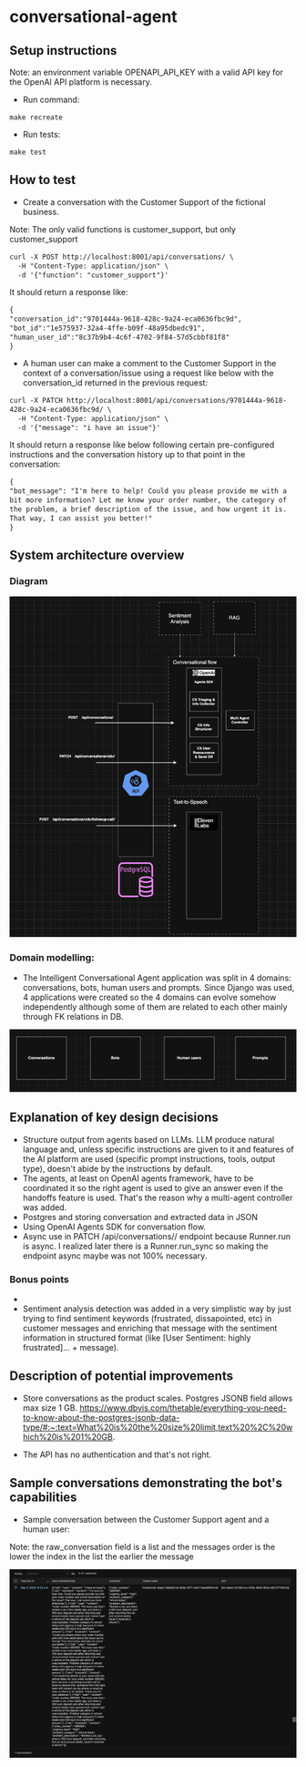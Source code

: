 # conversational-agent

## Setup instructions

Note: an environment variable OPENAPI_API_KEY with a valid API key for the OpenAI API platform is necessary.

- Run command:
```
make recreate
```

- Run tests:
```
make test
```

## How to test

- Create a conversation with the Customer Support of the fictional business.

Note: The only valid functions is customer_support, but only customer_support

```
curl -X POST http://localhost:8001/api/conversations/ \
  -H "Content-Type: application/json" \
  -d '{"function": "customer_support"}'
```

It should return a response like:
```
{
"conversation_id":"9701444a-9618-428c-9a24-eca0636fbc9d",
"bot_id":"1e575937-32a4-4ffe-b09f-48a95dbedc91",
"human_user_id":"8c37b9b4-4c6f-4702-9f84-57d5cbbf81f8"
}
```

- A human user can make a comment to the Customer Support in the context of a conversation/issue using
a request like below with the conversation_id returned in the previous request:

```
curl -X PATCH http://localhost:8001/api/conversations/9701444a-9618-428c-9a24-eca0636fbc9d/ \
  -H "Content-Type: application/json" \
  -d '{"message": "i have an issue"}'
```

It should return a response like below following certain pre-configured instructions and the conversation
history up to that point in the conversation:
```
{
"bot_message": "I'm here to help! Could you please provide me with a bit more information? Let me know your order number, the category of the problem, a brief description of the issue, and how urgent it is. That way, I can assist you better!"
}
```

## System architecture overview

### Diagram

![Diagram](blueprint/diagram.png)

### Domain modelling:
- The Intelligent Conversational Agent application was split in 4 domains: conversations, bots,
human users and prompts. Since Django was used, 4 applications were created so the 4 domains can
evolve somehow independently although some of them are related to each other mainly through FK
relations in DB.

![Domains](blueprint/domains.png)

## Explanation of key design decisions

- Structure output from agents based on LLMs. LLM produce natural language and, unless specific instructions are
given to it and features of the AI platform are used (specific prompt instructions, tools, output type),
doesn't abide by the instructions by default.
- The agents, at least on OpenAI agents framework, have to be coordinated it so the right agent is used
to give an answer even if the handoffs feature is used. That's the reason why a multi-agent controller
was added.
- Postgres and storing conversation and extracted data in JSON
- Using OpenAI Agents SDK for conversation flow.
- Async use in PATCH /api/conversations/<id>/ endpoint because Runner.run is async. I realized later there is
a Runner.run_sync so making the endpoint async maybe was not 100% necessary.

### Bonus points
- 
- Sentiment analysis detection was added in a very simplistic way by just trying to find sentiment keywords
(frustrated, dissapointed, etc) in customer messages and enriching that message with the
sentiment information in structured format (like [User Sentiment: highly frustrated]... + message).

## Description of potential improvements
- Store conversations as the product scales. Postgres JSONB field allows max size 1 GB.
https://www.dbvis.com/thetable/everything-you-need-to-know-about-the-postgres-jsonb-data-type/#:~:text=What%20is%20the%20size%20limit,text%20%2C%20which%20is%201%20GB.

- The API has no authentication and that's not right. 


## Sample conversations demonstrating the bot's capabilities

- Sample conversation between the Customer Support agent and a human user:

Note: the raw_conversation field is a list and the messages order is the lower the index in the list the earlier the message

![Sample 1](blueprint/capabilities_sample.png)
